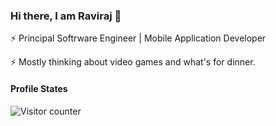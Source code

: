 ### Hi there, I am Raviraj 👋

⚡  Principal Softrware Engineer | Mobile Application Developer

⚡  Mostly thinking about video games and what's for dinner.

#### Profile States
<img src="https://profile-counter.glitch.me/ravirajcm/count.svg" alt="Visitor counter" />




